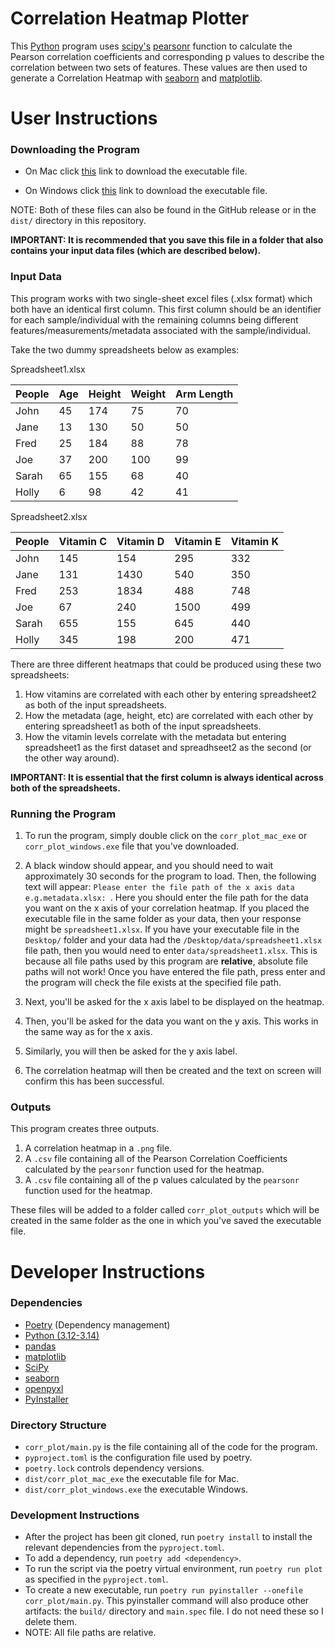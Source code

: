 # Correlation Heatmap Plotter

This [Python](https://www.python.org/) program uses [scipy's](https://scipy.org/) [pearsonr](https://docs.scipy.org/doc/scipy/reference/generated/scipy.stats.pearsonr.html) function to calculate the Pearson correlation coefficients and corresponding p values to describe the correlation between two sets of features. These values are then used to generate a Correlation Heatmap with [seaborn](https://seaborn.pydata.org/) and [matplotlib](https://matplotlib.org/). 

# User Instructions

### Downloading the Program

* On Mac click [this](https://github.com/Jack-Coutts/Correlation_Heatmap_plotter/releases/download/v1.0.0/corr_plot_mac_exe) link to download the executable file. 

* On Windows click [this](https://github.com/Jack-Coutts/Correlation_Heatmap_plotter/releases/download/v1.0.0/corr_plot_windows.exe) link to download the executable file.

NOTE: Both of these files can also be found in the GitHub release or in the `dist/` directory in this repository.

**IMPORTANT: It is recommended that you save this file in a folder that also contains your input data files (which are described below).**

### Input Data

This program works with two single-sheet excel files (.xlsx format) which both have an identical first column. This first column should be an identifier for each sample/individual with the remaining columns being different features/measurements/metadata associated with the sample/individual. 

Take the two dummy spreadsheets below as examples:

Spreadsheet1.xlsx

| People | Age | Height | Weight | Arm Length |
| ----- | ----- | ----- | ----- | ----- |
| John | 45 | 174 | 75 | 70 |
| Jane | 13 | 130 | 50 | 50 |
| Fred | 25 | 184 | 88 | 78 |
| Joe | 37 | 200 | 100 | 99 |
| Sarah | 65 | 155 | 68 | 40 |
| Holly | 6 | 98 | 42 | 41 |

Spreadsheet2.xlsx

| People | Vitamin C | Vitamin D | Vitamin E | Vitamin K |
| ----- | ----- | ----- | ----- | ----- |
| John | 145 | 154 | 295 | 332 |
| Jane | 131 | 1430 | 540 | 350 |
| Fred | 253 | 1834 | 488 | 748 |
| Joe | 67 | 240 | 1500 | 499 |
| Sarah | 655 | 155 | 645 | 440 |
| Holly | 345 | 198 | 200 | 471 |

There are three different heatmaps that could be produced using these two spreadsheets:

1. How vitamins are correlated with each other by entering spreadsheet2 as both of the input spreadsheets.
2. How the metadata (age, height, etc) are correlated with each other by entering spreadsheet1 as both of the input spreadsheets.
3. How the vitamin levels correlate with the metadata but entering spreadsheet1 as the first dataset and spreadhseet2 as the second (or the other way around). 

**IMPORTANT: It is essential that the first column is always identical across both of the spreadsheets.**

### Running the Program

1. To run the program, simply double click on the `corr_plot_mac_exe` or `corr_plot_windows.exe` file that you've downloaded.

2. A black window should appear, and you should need to wait approximately 30 seconds for the program to load. Then, the following text will appear: `Please enter the file path of the x axis data e.g.metadata.xlsx: `. Here you should enter the file path for the data you want on the x axis of your correlation heatmap. If you placed the executable file in the same folder as your data, then your response might be `spreadsheet1.xlsx`. If you have your executable file in the `Desktop/` folder and your data had the `/Desktop/data/spreadsheet1.xlsx` file path, then you would need to enter `data/spreadsheet1.xlsx`. This is because all file paths used by this program are **relative**, absolute file paths will not work! Once you have entered the file path, press enter and the program will check the file exists at the specified file path.

3. Next, you'll be asked for the x axis label to be displayed on the heatmap.

4. Then, you'll be asked for the data you want on the y axis. This works in the same way as for the x axis. 

5. Similarly, you will then be asked for the y axis label.

6. The correlation heatmap will then be created and the text on screen will confirm this has been successful.


### Outputs

This program creates three outputs. 

1. A correlation heatmap in a `.png` file.
2. A `.csv` file containing all of the Pearson Correlation Coefficients calculated by the `pearsonr` function used for the heatmap.
3. A `.csv` file containing all of the p values calculated by the `pearsonr` function used for the heatmap. 

These files will be added to a folder called `corr_plot_outputs` which will be created in the same folder as the one in which you've saved the executable file. 


# Developer Instructions

### Dependencies

* [Poetry](https://python-poetry.org/) (Dependency management)
* [Python (3.12-3.14)](https://www.python.org/downloads/)
* [pandas](https://pandas.pydata.org/)
* [matplotlib](https://matplotlib.org/)
* [SciPy](https://scipy.org/)
* [seaborn](https://seaborn.pydata.org/)
* [openpyxl](https://openpyxl.readthedocs.io/en/stable/)
* [PyInstaller](https://pyinstaller.org/en/stable/) 


### Directory Structure

* `corr_plot/main.py` is the file containing all of the code for the program.
* `pyproject.toml` is the configuration file used by poetry.
* `poetry.lock` controls dependency versions.
* `dist/corr_plot_mac_exe` the executable file for Mac.
* `dist/corr_plot_windows.exe` the executable Windows.

### Development Instructions

* After the project has been git cloned, run `poetry install` to install the relevant dependencies from the `pyproject.toml`.
* To add a dependency, run `poetry add <dependency>`.
* To run the script via the poetry virtual environment, run `poetry run plot` as specified in the `pyproject.toml`.
* To create a new executable, run `poetry run pyinstaller --onefile corr_plot/main.py`. This pyinstaller command will also produce other artifacts: the `build/` directory and `main.spec` file. I do not need these so I delete them.
* NOTE: All file paths are relative.



